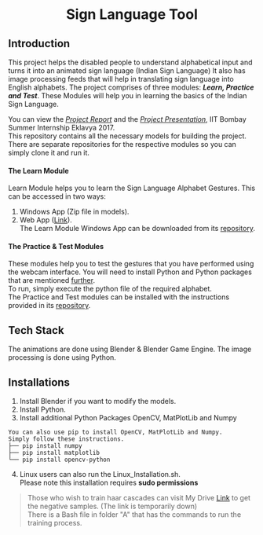 <h1 align = 'center'>Sign Language Tool</h1>

## Introduction
This project helps the disabled people to understand alphabetical input and turns it into an animated sign language (Indian Sign Language)
It also has image processing feeds that will help in translating sign language into English alphabets. The project comprises of three modules: **_Learn, Practice and Test_**. These Modules will help you in learning the basics of the Indian Sign Language.  

You can view the [_Project Report_](http://ekalavya.it.iitb.ac.in/summerinternship2017/nologin_download.html?fileName=Gesture_Based_App_for_Sign_Language.pdf&fileType=report) and the [_Project Presentation_](http://ekalavya.it.iitb.ac.in/summerinternship2017/nologin_download.html?fileName=Gesture_Based_App_for_Sign_Language.pptx&fileType=presentation), IIT Bombay Summer Internship Eklavya 2017.  
This repository contains all the necessary models for building the project. There are separate repositories for the respective modules so you can simply clone it and run it.  
  
#### The Learn Module
Learn Module helps you to learn the Sign Language Alphabet Gestures. This can be accessed in two ways:
  1. Windows App (Zip file in models).
  2. Web App ([Link](http://fingerspelling.herokuapp.com)).  
The Learn Module Windows App can be downloaded from its [repository](https://github.com/Tejas-Nanaware/Blender-Game-for-Learning-Sign-Language).
  
#### The Practice & Test Modules
These modules help you to test the gestures that you have performed using the webcam interface. You will need to install Python and Python packages that are mentioned [further](#installations).  
To run, simply execute the python file of the required alphabet.  
The Practice and Test modules can be installed with the instructions provided in its [repository](https://github.com/Tejas-Nanaware/Haar-Cascades-for-Sign-Language).
  
## Tech Stack
The animations are done using Blender & Blender Game Engine.
The image processing is done using Python.  
  
## Installations
1. Install Blender if you want to modify the models.
2. Install Python.
3. Install additional Python Packages OpenCV, MatPlotLib and Numpy
```
You can also use pip to install OpenCV, MatPlotLib and Numpy.  
Simply follow these instructions.
├── pip install numpy
├── pip install matplotlib
└── pip install opencv-python
```
4. Linux users can also run the Linux_Installation.sh.  
Please note this installation requires **sudo permissions**

>Those who wish to train haar cascades can visit My Drive [Link](https://drive.google.com/drive/folders/0Bw0n8xghCUhoN1ZEM0Y3bVF0ZjA?usp=sharing) to get the negative samples. (The link is temporarily down)  
>There is a Bash file in folder "A" that has the commands to run the training process.
